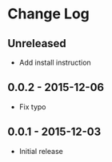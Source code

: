 # Change Log #

## Unreleased ##

  - Add install instruction

## 0.0.2 - 2015-12-06 ##

  - Fix typo

## 0.0.1 - 2015-12-03 ##

  - Initial release

